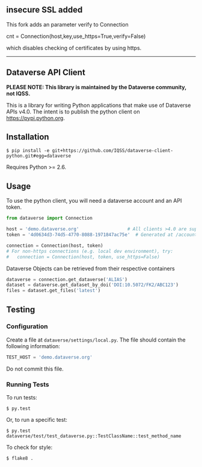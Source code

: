 ## insecure SSL added
This fork adds an parameter verify to Connection

cnt = Connection(host,key,use_https=True,verify=False)

which disables checking of certificates by using https.

----


## Dataverse API Client

**PLEASE NOTE: This library is maintained by the Dataverse community, not IQSS.**

This is a library for writing Python applications that make use of Dataverse
APIs v4.0.  The intent is to publish the python client on https://pypi.python.org.

## Installation

    $ pip install -e git+https://github.com/IQSS/dataverse-client-python.git#egg=dataverse

Requires Python >= 2.6.


## Usage

To use the python client, you will need a dataverse account and an API token.
```python
from dataverse import Connection

host = 'demo.dataverse.org'                  # All clients >4.0 are supported
token = '4d0634d3-74d5-4770-8088-1971847ac75e'  # Generated at /account/apitoken

connection = Connection(host, token)
# For non-https connections (e.g. local dev environment), try:
#   connection = Connection(host, token, use_https=False)
```

Dataverse Objects can be retrieved from their respective containers
```python
dataverse = connection.get_dataverse('ALIAS')
dataset = dataverse.get_dataset_by_doi('DOI:10.5072/FK2/ABC123')
files = dataset.get_files('latest')
```

## Testing

### Configuration

Create a file at `dataverse/settings/local.py`. The file should contain the following
information:

```python
TEST_HOST = 'demo.dataverse.org'
```

Do not commit this file.

### Running Tests

To run tests:

    $ py.test

Or, to run a specific test:

    $ py.test dataverse/test/test_dataverse.py::TestClassName::test_method_name

To check for style:

    $ flake8 .
